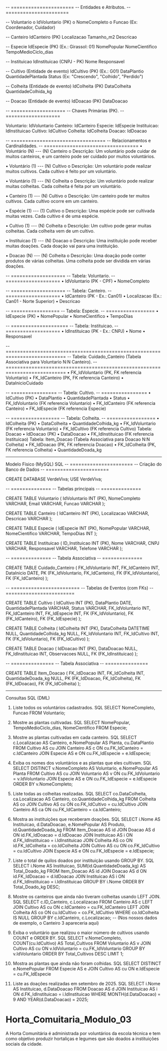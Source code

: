 -- ======================
-- Entidades e Atributos.
-- ======================

-- Voluntario
o	IdVoluntario (PK)
o	NomeCompleto
o	Funcao (Ex: Coordenador, Cuidador)

-- Canteiro
IdCanteiro (PK)
Localizacao
Tamanho_m2
Descricao

-- Especie
IdEspecie (PK) (Ex.: Girassol: 01)
NomePopular
NomeCientifico
TempoMedioCiclo_dias

-- Instituicao
IdInstituicao (CNPJ - PK)
Nome
Responsavel

-- Cultivo (Entidade de evento)
IdCultivo (PK) (Ex.: G01)
DataPlantio
QuantidadePlantada
Status (Ex: "Crescendo", "Colhido", "Perdido")

-- Colheita (Entidade de evento)
IdColheita (PK)
DataColheita
QuantidadeColhida_kg

-- Doacao (Entidade de evento)
IdDoacao (PK)
DataDoacao

-- ===================
-- Chaves Primárias (PK).
-- ===================

Voluntario: IdVoluntario
Canteiro: IdCanteiro
Especie: IdEspecie
Instituicao: IdInstituicao
Cultivo: IdCultivo
Colheita: IdColheita
Doacao: IdDoacao

-- =================================
-- Relacionamentos e Cardinalidades.
-- =================================
•	Voluntário (N) --- (N) Canteiro
o	Descrição: Um voluntário pode cuidar de muitos canteiros, e um canteiro pode ser cuidado por muitos voluntários.

•	Voluntário (1) --- (N) Cultivo
o	Descrição: Um voluntário pode realizar muitos cultivos. Cada cultivo é feito por um voluntário.

•	Voluntário (1) --- (N) Colheita
o	Descrição: Um voluntário pode realizar muitas colheitas. Cada colheita é feita por um voluntário.

•	Canteiro (1) --- (N) Cultivo
o	Descrição: Um canteiro pode ter muitos cultivos. Cada cultivo ocorre em um canteiro.

•	Espécie (1) --- (1) Cultivo
o	Descrição: Uma espécie pode ser cultivada muitas vezes. Cada cultivo é de uma espécie.

•	Cultivo (1) --- (N) Colheita
o	Descrição: Um cultivo pode gerar muitas colheitas. Cada colheita vem de um cultivo.

•	Instituicao (1) --- (N) Doacao
o	Descrição: Uma instituição pode receber muitas doações. Cada doação vai para uma instituição.

•	Doacao (N) --- (N) Colheita
o	Descrição: Uma doação pode conter produtos de várias colheitas. Uma colheita pode ser dividida em várias doações.

-- ===================
-- Tabela: Voluntario.
-- ===================
•	IdVoluntario (PK - CPF)
•	NomeCompleto

-- ===================
-- Tabela: Canteiro.
-- ===================
•	IdCanteiro (PK - Ex.: Can01)
•	Localizacao (Ex.: Can01 - Norte Superior)
•	Descricao

-- =================
-- Tabela: Especie.
-- =================
•	IdEspecie (PK)
•	NomePopular
•	NomeCientifico
•	TempoDias

-- ====================
-- Tabela: Instituicao.
-- ===================
•	IdInstituicao (PK - Ex.: CNPJ)
•	Nome
•	Responsavel

-- ===========================================================================
-- Tabela: Cuidado_Canteiro (Tabela Associativa para Voluntario N:N Canteiro).
-- ===========================================================================
•	FK_IdVoluntario (PK, FK referencia Voluntario)
•	FK_IdCanteiro (PK, FK referencia Canteiro)
•	DataInicioCuidado

-- ================
-- Tabela: Cultivo.
-- ================
•	IdCultivo (PK)
•	DataPlantio
•	QuantidadePlantada
•	Status
•	FK_IdVoluntario (FK referencia Voluntario)
•	FK_IdCanteiro (FK referencia Canteiro)
•	FK_IdEspecie (FK referencia Especie)

-- =================
-- Tabela: Colheita.
-- =================
•	IdColheita (PK)
•	DataColheita
•	QuantidadeColhida_kg
•	FK_IdVoluntario (FK referencia Voluntario)
•	FK_IdCultivo (FK referencia Cultivo)
Tabela: Doacao
•	IdDoacao (PK)
•	DataDoacao
•	FK_IdInstituicao (FK referencia Instituicao)
Tabela: Item_Doacao (Tabela Associativa para Doacao N:N Colheita)
•	FK_IdDoacao (PK, FK referencia Doacao)
•	FK_IdColheita (PK, FK referencia Colheita)
•	QuantidadeDoada_kg
________________________________________
Modelo Físico (MySQL)
SQL
-- ======================
-- Criação do Banco de Dados
-- ======================

CREATE DATABASE VerdeViva;
USE VerdeViva;

-- ==============
-- Tabelas principais
-- ==============

CREATE TABLE Voluntario (
    IdVoluntario INT (PK),
    NomeCompleto VARCHAR,
    Email VARCHAR,
    Funcao VARCHAR
);

CREATE TABLE Canteiro (
    IdCanteiro INT (PK),
    Localizacao VARCHAR,
    Descricao VARCHAR
);

CREATE TABLE Especie (
    IdEspecie INT (PK),
    NomePopular VARCHAR,
    NomeCientifico VARCHAR,
    TempoDias INT
);

CREATE TABLE Instituicao (
    ID_Instituicao INT (PK),
    Nome VARCHAR,
    CNPJ VARCHAR,
    Responsavel VARCHAR,
    Telefone VARCHAR
);

-- ==============
-- Tabela Associativa
-- ==============

CREATE TABLE Cuidado_Canteiro (
    FK_IdVoluntario INT,
    FK_IdCanteiro INT,
    DataInicio DATE,
    PK (FK_IdVoluntario, FK_IdCanteiro),
    FK (FK_IdVoluntario),
    FK (FK_IdCanteiro)
);

-- ========================
-- Tabelas de Eventos (com FKs)
-- ========================

CREATE TABLE Cultivo (
    IdCultivo INT (PK),
    DataPlantio DATE,
    QuantidadePlantada VARCHAR,
    Status VARCHAR,
    FK_IdVoluntario INT,
    FK_IdCanteiro INT,
    FK_IdEspecie INT,
    FK (FK_IdVoluntario),
    FK (FK_IdCanteiro),
    FK (FK_IdEspecie)
);

CREATE TABLE Colheita (
    IdColheita INT (PK),
    DataColheita DATETIME NULL,
    QuantidadeColhida_kg NULL,
    FK_IdVoluntario INT,
    FK_IdCultivo INT,
    FK (FK_IdVoluntario),
    FK (FK_IdCultivo)
);

CREATE TABLE Doacao (
    IdDoacao INT (PK),
    DataDoacao NULL,
    FK_IdInstituicao INT,
    Observacoes NULL,
    FK (FK_IdInstituicao)
);

-- ===============
-- Tabela Associativa
-- ===============

CREATE TABLE Item_Doacao (
    FK_IdDoacao INT,
    FK_IdColheita INT,
    QuantidadeDoada_kg NULL,
    PK (FK_IdDoacao, FK_IdColheita),
    FK (FK_IdDoacao),
    FK (FK_IdColheita)
);
________________________________________
Consultas SQL (DML)
1. Liste todos os voluntários cadastrados.
SQL
SELECT NomeCompleto, Funcao 
FROM Voluntario;

2. Mostre as plantas cultivadas.
SQL
SELECT NomePopular, TempoMedioCiclo_dias, NomeCientifico 
FROM Especie;

3. Mostre as plantas cultivadas em cada canteiro.
SQL
SELECT 
    c.Localizacao AS Canteiro,
    e.NomePopular AS Planta,
    cu.DataPlantio
FROM Cultivo AS cu
JOIN Canteiro AS c ON cu.FK_IdCanteiro = c.IdCanteiro
JOIN Especie AS e ON cu.FK_IdEspecie = e.IdEspecie;

4. Exiba os nomes dos voluntários e as plantas que eles cultivam.
SQL
SELECT DISTINCT
    v.NomeCompleto AS Voluntario,
    e.NomePopular AS Planta
FROM Cultivo AS cu
JOIN Voluntario AS v ON cu.FK_IdVoluntario = v.IdVoluntario
JOIN Especie AS e ON cu.FK_IdEspecie = e.IdEspecie
ORDER BY v.NomeCompleto;

5. Liste todas as colheitas realizadas.
SQL
SELECT 
    co.DataColheita,
    ca.Localizacao AS Canteiro,
    co.QuantidadeColhida_kg
FROM Colheita AS co
JOIN Cultivo AS cu ON co.FK_IdCultivo = cu.IdCultivo
JOIN Canteiro AS ca ON cu.FK_IdCanteiro = ca.IdCanteiro;

6. Mostra as instituições que receberam doações.
SQL
SELECT 
    i.Nome AS Instituicao,
    d.DataDoacao,
    e.NomePopular AS Produto,
    id.QuantidadeDoada_kg
FROM Item_Doacao AS id
JOIN Doacao AS d ON id.FK_IdDoacao = d.IdDoacao
JOIN Instituicao AS i ON d.FK_IdInstituicao = i.IdInstituicao
JOIN Colheita AS co ON id.FK_IdColheita = co.IdColheita
JOIN Cultivo AS cu ON co.FK_IdCultivo = cu.IdCultivo
JOIN Especie AS e ON cu.FK_IdEspecie = e.IdEspecie;

7. Liste o total de quilos doados por instituição usando GROUP BY.
SQL
SELECT 
    i.Nome AS Instituicao,
    SUM(id.QuantidadeDoada_kg) AS Total_Doado_kg
FROM Item_Doacao AS id
JOIN Doacao AS d ON id.FK_IdDoacao = d.IdDoacao
JOIN Instituicao AS i ON d.FK_IdInstituicao = i.IdInstituicao
GROUP BY i.Nome
ORDER BY Total_Doado_kg DESC;

8. Mostre os canteiros que ainda não tiveram colheitas usando LEFT JOIN.
SQL
SELECT 
    c.ID_Canteiro,
    c.Localizacao
FROM Canteiro AS c
LEFT JOIN Cultivo AS cu ON c.IdCanteiro = cu.FK_IdCanteiro
LEFT JOIN Colheita AS co ON cu.IdCultivo = co.FK_IdCultivo
WHERE co.IdColheita IS NULL
GROUP BY c.IdCanteiro, c.Localizacao;
-- (Nos nossos dados de exemplo, o Canteiro 3 apareceria aqui)

9. Exiba o voluntário que realizou o maior número de cultivos usando COUNT e ORDER BY.
SQL
SELECT 
    v.NomeCompleto,
    COUNT(cu.IdCultivo) AS Total_Cultivos
FROM Voluntario AS v
JOIN Cultivo AS cu ON v.IdVoluntario = cu.FK_IdVoluntario
GROUP BY v.IdVoluntario
ORDER BY Total_Cultivos DESC
LIMIT 1;

10. Mostra as plantas que ainda não foram colhidas.
SQL
SELECT DISTINCT
    e.NomePopular
FROM Especie AS e
JOIN Cultivo AS cu ON e.IdEspecie = cu.FK_IdEspecie

11. Liste as doações realizadas em setembro de 2025.
SQL
SELECT 
    i.Nome AS Instituicao,
    d.DataDoacao
FROM Doacao AS d
JOIN Instituicao AS i ON d.FK_IdInstituicao = i.IdInstituicao
WHERE MONTH(d.DataDoacao) = 9 AND YEAR(d.DataDoacao) = 2025;


# Horta_Comuitaria_Modulo_03
A Horta Comunitária é administrada por voluntários da escola técnica e tem como objetivo produzir hortaliças e legumes que são doados a instituições sociais da cidade. 
